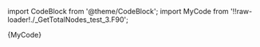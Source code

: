 import CodeBlock from '@theme/CodeBlock';
import MyCode from '!!raw-loader!./_GetTotalNodes_test_3.F90';

<CodeBlock language="fortran">{MyCode}</CodeBlock>
